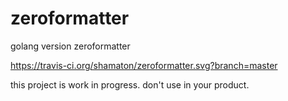 # zeroformatter
golang version zeroformatter

https://travis-ci.org/shamaton/zeroformatter.svg?branch=master

this project is work in progress. don't use in your product.
